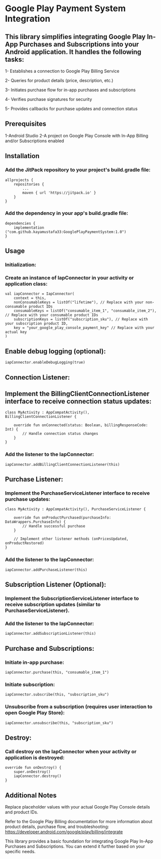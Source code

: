 # Google Play Payment System Integration

## This library simplifies integrating Google Play In-App Purchases and Subscriptions into your Android application. It handles the following tasks:

1- Establishes a connection to Google Play Billing Service

2- Queries for product details (price, description, etc.)

3- Initiates purchase flow for in-app purchases and subscriptions

4- Verifies purchase signatures for security

5- Provides callbacks for purchase updates and connection status

## Prerequisites

1-Android Studio
2-A project on Google Play Console with In-App Billing and/or Subscriptions enabled

## Installation

### Add the JitPack repository to your project's build.gradle file:

    allprojects {
        repositories {
            ...
            maven { url 'https://jitpack.io' }
        }
    }

### Add the dependency in your app's build.gradle file:

    dependencies {
        implementation ("com.github.kayamustafa33:GooglePlayPaymentSystem:1.0")
    }

## Usage

### Initialization:

### Create an instance of IapConnector in your activity or application class:

    val iapConnector = IapConnector(
        context = this,
        nonConsumableKeys = listOf("lifetime"), // Replace with your non-consumable product IDs
        consumableKeys = listOf("consumable_item_1", "consumable_item_2"), // Replace with your consumable product IDs
        subscriptionKeys = listOf("subscription_sku"), // Replace with your subscription product ID,
        key = "your_google_play_console_payment_key" // Replace with your actual key
    )

## Enable debug logging (optional):

    iapConnector.enableDebugLogging(true)

## Connection Listener:

## Implement the BillingClientConnectionListener interface to receive connection status updates:

    class MyActivity : AppCompatActivity(), BillingClientConnectionListener {
    
        override fun onConnected(status: Boolean, billingResponseCode: Int) {
            // Handle connection status changes
        }
    }

### Add the listener to the IapConnector:

    iapConnector.addBillingClientConnectionListener(this)

## Purchase Listener:

### Implement the PurchaseServiceListener interface to receive purchase updates:

    class MyActivity : AppCompatActivity(), PurchaseServiceListener {
    
        override fun onProductPurchased(purchaseInfo: DataWrappers.PurchaseInfo) {
            // Handle successful purchase
        }
    
        // Implement other listener methods (onPricesUpdated, onProductRestored)
    }

### Add the listener to the IapConnector:
    iapConnector.addPurchaseListener(this)

## Subscription Listener (Optional):

### Implement the SubscriptionServiceListener interface to receive subscription updates (similar to PurchaseServiceListener).

### Add the listener to the IapConnector:

    iapConnector.addSubscriptionListener(this)

## Purchase and Subscriptions:

### Initiate in-app purchase:
    iapConnector.purchase(this, "consumable_item_1")

### Initiate subscription:
    iapConnector.subscribe(this, "subscription_sku")

### Unsubscribe from a subscription (requires user interaction to open Google Play Store):
    iapConnector.unsubscribe(this, "subscription_sku")

## Destroy:

### Call destroy on the IapConnector when your activity or application is destroyed:
    override fun onDestroy() {
        super.onDestroy()
        iapConnector.destroy()
    }

## Additional Notes

Replace placeholder values with your actual Google Play Console details and product IDs.

Refer to the Google Play Billing documentation for more information about product details, purchase flow, and troubleshooting: https://developer.android.com/google/play/billing/integrate

This library provides a basic foundation for integrating Google Play In-App Purchases and Subscriptions. You can extend it further based on your specific needs.



